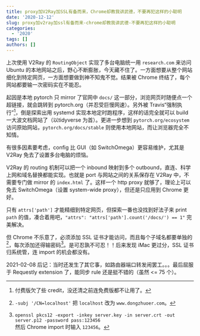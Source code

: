 ```yaml
---
title: proxy加V2Ray加SSL有备而来，Chrome却教我讲武德，不要再犯这样的小聪明
date: '2020-12-12'
slug: proxy加v2ray加ssl有备而来-chrome却教我讲武德-不要再犯这样的小聪明
categories:
  - '2020'
tags: []
authors: []
---
```




上次使用 V2Ray 的 `RoutingObject` 实现了多台电脑统一用 `research.com` 来访问 Ubuntu 的本地网站之后，野心不断膨胀，今天藏不住了。一方面想要从整个网站细化到特定网页，一方面想要做到神不知鬼不觉。结果被 Chrome 终结了，每个网站都要输一次密码实在不能忍。

起因是本地 pytorch 只 mirror 了官网中 `docs/` 这一部分，浏览网页时随便点一个超链接，就会跳转到 pytorch.org（并忍受巨慢网速）。另外被 Travis“强制执行”[^1]，倒是探索出用 systemd 实现本地定时跑程序，这样的话完全就可以 build 一大波文档网站了（以tidyverse 为首）。更进一步想到 `pytorch.org/ecosystem` 访问原始网站，`pytorch.org/docs/stable` 则使用本地网站，而让浏览器完全不知情。

[^1]: 付费版欠了些 credit，没还清之前连免费版都不让用了。

有很多因素要考虑，config 比 GUI（如 SwitchOmega）更容易维护，尤其是 V2Ray 免去了设置多台电脑的烦恼。

V2Ray 的 routing 机制可以把一个 inbound 映射到多个 outbound，直连、科学上网和域名替换都能实现。也就是 port 与网站之间的关系保存在 V2Ray 中，不需要专门做 mirror 的 `index.html` 了。这样一个 http proxy 就够了，理论上可以免去 SwitchOmega（设置 system-wide proxy），但还是只应用到 Chrome 更好。

只有 `attrs['path']` 才能精细到特定网页，但探索一番也没找到好法子来 print `path` 的值，凑合着用吧，`"attrs": "attrs['path'].count('/docs/') == 1"` 完美解决。

但 Chrome 不乐意了，必须添加 SSL 证书才能访问，而且每个子域名都要单独的[^2]，每次添加还得输密码[^3]。是可忍孰不可忍！！后来发现 iMac 更过分，SSL 证书归系统管，连 import 的机会都没有。

[^2]: `-subj '/CN=localhost'` 把 `localhost` 改为 `www.dongzhuoer.com`。
[^3]: `openssl pkcs12 -export -inkey server.key -in server.crt -out server.p12 -password pass:123456` </br> 然后 Chrome import 时输入 `123456`。

2021-02-08 后记：当时还发生了其它事，如路由器端口转发闹罢工。。。最后屈服于 Requestly extension 了，能同步 rule 还是挺不错的（虽然 <= 75 个）。
